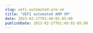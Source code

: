 ```yaml
---
slug: uefi-automated-arm-vm
title: "UEFI automated ARM VM"
date: 2023-02-27T01:49:02-05:00
publishDate: 2023-02-27T01:49:02-05:00
---
```

